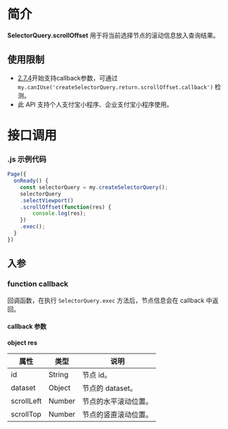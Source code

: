 
# 简介
**SelectorQuery.scrollOffset** 用于将当前选择节点的滚动信息放入查询结果。

## 使用限制

- [2.7.4](https://opendocs.alipay.com/mini/framework/lib-upgrade-v2)开始支持callback参数，可通过 `my.canIUse('createSelectorQuery.return.scrollOffset.callback')` 检测。
- 此 API 支持个人支付宝小程序、企业支付宝小程序使用。
# 接口调用

### .js 示例代码
```javascript
Page({
  onReady() {
    const selectorQuery = my.createSelectorQuery();
    selectorQuery
    .selectViewport()
    .scrollOffset(function(res) {
    	console.log(res);
    })
    .exec();
  }
})
```

## 入参

### function callback
回调函数，在执行 `SelectorQuery.exec` 方法后，节点信息会在 callback 中返回。 

#### callback 参数
**object res**

| **属性** | **类型** | **说明** |
| --- | --- | --- |
| id | String | 节点 id。 |
| dataset | Object | 节点的 dataset。 |
| scrollLeft | Number | 节点的水平滚动位置。 |
| scrollTop | Number | 节点的竖直滚动位置。 |

